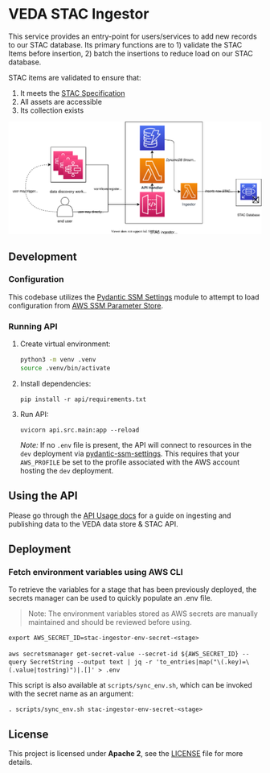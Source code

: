 # VEDA STAC Ingestor

This service provides an entry-point for users/services to add new records to our STAC database. Its primary functions are to 1) validate the STAC Items before insertion, 2) batch the insertions to reduce load on our STAC database.

STAC items are validated to ensure that:

1. It meets the [STAC Specification](https://github.com/radiantearth/stac-spec/)
1. All assets are accessible
1. Its collection exists

![architecture diagram](.readme/architecture.svg)

## Development

### Configuration

This codebase utilizes the [Pydantic SSM Settings](https://github.com/developmentseed/pydantic-ssm-settings) module to attempt to load configuration from [AWS SSM Parameter Store](https://docs.aws.amazon.com/systems-manager/latest/userguide/systems-manager-parameter-store.html).

### Running API

1. Create virtual environment:

   ```bash
   python3 -m venv .venv
   source .venv/bin/activate
   ```

1. Install dependencies:

   ```
   pip install -r api/requirements.txt
   ```

1. Run API:

   ```
   uvicorn api.src.main:app --reload
   ```

   _Note:_ If no `.env` file is present, the API will connect to resources in the `dev` deployment via [pydantic-ssm-settings](https://github.com/developmentseed/pydantic-ssm-settings). This requires that your `AWS_PROFILE` be set to the profile associated with the AWS account hosting the `dev` deployment.

## Using the API

Please go through the [API Usage docs](API_usage.md) for a guide on ingesting and publishing data to the VEDA data store & STAC API.

## Deployment

### Fetch environment variables using AWS CLI

To retrieve the variables for a stage that has been previously deployed, the secrets manager can be used to quickly populate an .env file. 
> Note: The environment variables stored as AWS secrets are manually maintained and should be reviewed before using.

```
export AWS_SECRET_ID=stac-ingestor-env-secret-<stage>

aws secretsmanager get-secret-value --secret-id ${AWS_SECRET_ID} --query SecretString --output text | jq -r 'to_entries|map("\(.key)=\(.value|tostring)")|.[]' > .env
```

This script is also available at `scripts/sync_env.sh`, which can be invoked with the secret name as an argument:

```
. scripts/sync_env.sh stac-ingestor-env-secret-<stage>
```

## License

This project is licensed under **Apache 2**, see the [LICENSE](LICENSE) file for more details.
